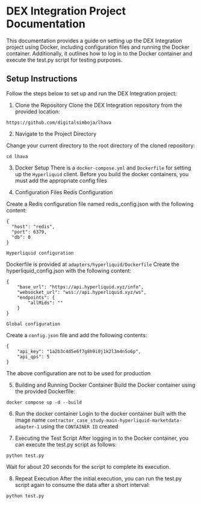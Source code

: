 # DEX Integration Project Documentation

This documentation provides a guide on setting up the DEX Integration project using Docker, including configuration files and running the Docker container. Additionally, it outlines how to log in to the Docker container and execute the test.py script for testing purposes.

## Setup Instructions

Follow the steps below to set up and run the DEX Integration project:

1. Clone the Repository
   Clone the DEX Integration repository from the provided location:

```
https://github.com/digitalsimboja/lhava
```

2. Navigate to the Project Directory

Change your current directory to the root directory of the cloned repository:

```
cd lhava
```

3. Docker Setup
   There is a `docker-compose.yml` and `Dockerfile` for setting up the `Hyperliquid` client.
   Before you build the docker containers, you must add the appropriate config files

4. Configuration Files
   Redis Configuration

Create a Redis configuration file named redis_config.json with the following content:

```
{
  "host": "redis",
  "port": 6379,
  "db": 0
}
```

    Hyperliquid configuration

Dockerfile is provided at `adapters/hyperliquid/Dockerfile`
Create the hyperliquid_config.json with the following content:

```
{
    "base_url": "https://api.hyperliquid.xyz/info",
    "websocket_url": "wss://api.hyperliquid.xyz/ws",
    "endpoints": {
        "allMids": ""
    }
}
```

    Global configuration

Create a `config.json` file and add the following contents:

```
{
    "api_key": "1a2b3c4d5e6f7g8h9i0j1k2l3m4n5o6p",
    "api_qps": 5
}
```

The above configuration are not to be used for production

5. Building and Running Docker Container
   Build the Docker container using the provided Dockerfile:

```
docker compose up -d --build
```

6. Run the docker container
   Login to the docker container built with the image name `contractor_case_study-main-hyperliquid-marketdata-adapter-1` using the `CONTAINER ID` created

7. Executing the Test Script
   After logging in to the Docker container, you can execute the test.py script as follows:

```
python test.py
```

Wait for about 20 seconds for the script to complete its execution.

8. Repeat Execution
   After the initial execution, you can run the test.py script again to consume the data after a short interval:

```
python test.py
```
